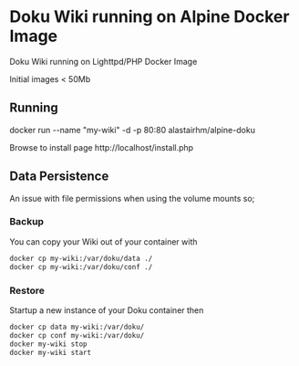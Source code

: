 # Doku Wiki running on Alpine Docker Image

Doku Wiki running on Lighttpd/PHP Docker Image

Initial images < 50Mb

## Running

docker run --name "my-wiki" -d -p 80:80 alastairhm/alpine-doku

Browse to install page http://localhost/install.php

## Data Persistence

An issue with file permissions when using the volume mounts so;

### Backup

You can copy your Wiki out of your container with

```bash
docker cp my-wiki:/var/doku/data ./
docker cp my-wiki:/var/doku/conf ./
```

### Restore

Startup a new instance of your Doku container then

```bash
docker cp data my-wiki:/var/doku/
docker cp conf my-wiki:/var/doku/
docker my-wiki stop
docker my-wiki start
```

